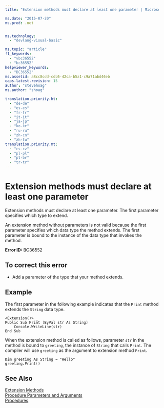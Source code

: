 ```yaml
---
title: "Extension methods must declare at least one parameter | Microsoft Docs"

ms.date: "2015-07-20"
ms.prod: .net


ms.technology: 
  - "devlang-visual-basic"

ms.topic: "article"
f1_keywords: 
  - "vbc36552"
  - "bc36552"
helpviewer_keywords: 
  - "BC36552"
ms.assetid: a8cc8cdd-cdb5-42ca-b5a1-c9a71abd46eb
caps.latest.revision: 15
author: "stevehoag"
ms.author: "shoag"

translation.priority.ht: 
  - "de-de"
  - "es-es"
  - "fr-fr"
  - "it-it"
  - "ja-jp"
  - "ko-kr"
  - "ru-ru"
  - "zh-cn"
  - "zh-tw"
translation.priority.mt: 
  - "cs-cz"
  - "pl-pl"
  - "pt-br"
  - "tr-tr"
---
```

# Extension methods must declare at least one parameter
Extension methods must declare at least one parameter. The first parameter specifies which type to extend.  
  
 An extension method without parameters is not valid because the first parameter specifies which data type the method extends. The first parameter is bound to the instance of the data type that invokes the method.  
  
 **Error ID:** BC36552  
  
## To correct this error  
  
-   Add a parameter of the type that your method extends.  
  
## Example  
 The first parameter in the following example indicates that the `Print` method extends the `String` data type.  
  
```  
<Extension()> _  
Public Sub Print (ByVal str As String)  
    Console.WriteLine(str)  
End Sub  
```  
  
 When the extension method is called as follows, parameter `str` in the method is bound to `greeting`, the instance of `String` that calls `Print`. The compiler will use `greeting` as the argument to extension method `Print`.  
  
```  
Dim greeting As String = "Hello"  
greeting.Print()  
```  
  
## See Also  
 [Extension Methods](../../visual-basic/programming-guide/language-features/procedures/extension-methods.md)   
 [Procedure Parameters and Arguments](../../visual-basic/programming-guide/language-features/procedures/procedure-parameters-and-arguments.md)   
 [Procedures](../../visual-basic/programming-guide/language-features/procedures/index.md)